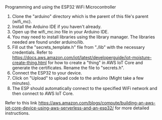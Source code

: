Programming and using the ESP32 WiFi Microcontroller

1. Clone the "arduino" directory which is the parent of this file's parent (wifi_mc).
2. Install the Arduino IDE if you haven't already.
3. Open up the wifi_mc.ino file in your Arduino IDE.
4. You may need to install libraries using the library manager. The libraries needed are found under arduino/lib.
5. Fill out the "secrets_template.h" file from "./lib" with the necessary credentials. Refer to https://docs.aws.amazon.com/iot/latest/developerguide/iot-moisture-create-thing.html for how to create a "thing" in AWS IoT Core and generate the certificates. Rename the file to "secrets.h".
6. Connect the ESP32 to your device.
7. Click on "Upload" to upload code to the arduino (Might take a few minutes).
8. The ESP should automatically connect to the specified WiFi network and then connect to AWS IoT Core.

Refer to this link https://aws.amazon.com/blogs/compute/building-an-aws-iot-core-device-using-aws-serverless-and-an-esp32/ for more detailed instructions.